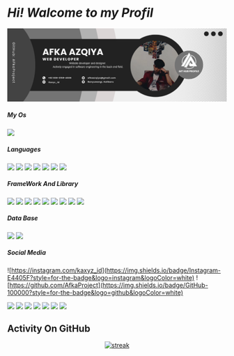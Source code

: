 # ***Hi! Walcome to my Profil***
![Afka-img](img/afka.png)

<!--
**AfkaProject/AfkaProject** is a ✨ _special_ ✨ repository because its `README.md` (this file) appears on your GitHub profile.

Here are some ideas to get you started:

- 🔭 I’m currently working on ...
- 🌱 I’m currently learning ...
- 👯 I’m looking to collaborate on ...
- 🤔 I’m looking for help with ...
- 💬 Ask me about ...
- 📫 How to reach me: ...
- 😄 Pronouns: ...
- ⚡ Fun fact: ...
-->

##### My Os

<img src="https://img.shields.io/badge/Windows-0078D6?style=for-the-badge&logo=windows&logoColor=white" />

##### Languages

<img src="https://img.shields.io/badge/HTML5-E34F26?style=for-the-badge&logo=html5&logoColor=white" /> <img src="https://img.shields.io/badge/JavaScript-323330?style=for-the-badge&logo=javascript&logoColor=F7DF1E" /> <img src="https://img.shields.io/badge/CSS3-1572B6?style=for-the-badge&logo=css3&logoColor=white" /> <img src="https://img.shields.io/badge/Python-FFD43B?style=for-the-badge&logo=python&logoColor=blue" /> <img src="https://img.shields.io/badge/PHP-777BB4?style=for-the-badge&logo=php&logoColor=white" /> <img src="https://img.shields.io/badge/C%2B%2B-00599C?style=for-the-badge&logo=c%2B%2B&logoColor=white" /> <img src="https://img.shields.io/badge/Vue%20js-35495E?style=for-the-badge&logo=vuedotjs&logoColor=4FC08D" />

##### FrameWork And Library

<img src="https://img.shields.io/badge/Django-092E20?style=for-the-badge&logo=django&logoColor=green" /> <img src="https://img.shields.io/badge/jQuery-0769AD?style=for-the-badge&logo=jquery&logoColor=white" /> <img src="https://img.shields.io/badge/npm-CB3837?style=for-the-badge&logo=npm&logoColor=white" /> <img src="https://img.shields.io/badge/Node%20js-339933?style=for-the-badge&logo=nodedotjs&logoColor=white" /> <img src="https://img.shields.io/badge/Nginx-009639?style=for-the-badge&logo=nginx&logoColor=white" /> <img src="https://img.shields.io/badge/Laragon-0E83CD?style=for-the-badge&logo=Laragon&logoColor=white" /> <img src="https://img.shields.io/badge/Tailwind_CSS-38B2AC?style=for-the-badge&logo=tailwind-css&logoColor=white" /> <img src="https://img.shields.io/badge/Bootstrap-563D7C?style=for-the-badge&logo=bootstrap&logoColor=white" /> <img src="https://img.shields.io/badge/ChatGPT-74aa9c?style=for-the-badge&logo=openai&logoColor=white" />

##### Data Base

<img src="https://img.shields.io/badge/MySQL-005C84?style=for-the-badge&logo=mysql&logoColor=white" /> <img src="https://img.shields.io/badge/Sqlite-003B57?style=for-the-badge&logo=sqlite&logoColor=white" />

##### Social Media

![https://instagram.com/kaxyz_id](https://img.shields.io/badge/Instagram-E4405F?style=for-the-badge&logo=instagram&logoColor=white)
![https://github.com/AfkaProject](https://img.shields.io/badge/GitHub-100000?style=for-the-badge&logo=github&logoColor=white)

<img src="https://img.shields.io/badge/Telegram-2CA5E0?style=for-the-badge&logo=telegram&logoColor=white" /> <img src="https://img.shields.io/badge/LinkedIn-0077B5?style=for-the-badge&logo=linkedin&logoColor=white" /> <img src="https://img.shields.io/badge/TikTok-000000?style=for-the-badge&logo=tiktok&logoColor=white" /> <img src="https://img.shields.io/badge/Facebook-1877F2?style=for-the-badge&logo=facebook&logoColor=white" /> <img src="https://img.shields.io/badge/WhatsApp-25D366?style=for-the-badge&logo=whatsapp&logoColor=white" /> <img src="https://img.shields.io/badge/Zoom-2D8CFF?style=for-the-badge&logo=zoom&logoColor=white" /> <img src="https://img.shields.io/badge/GitLab-330F63?style=for-the-badge&logo=gitlab&logoColor=white" />

## Activity On GitHub
<p align="center">
  <a href="https://github.com/AfkaProject">      
<img title="stats" alt="streak" src="https://github-readme-streak-stats.herokuapp.com/?user=onepcu&theme=dark&hide_border=true&stroke=f53b3b"/>
</a> 
</p>
